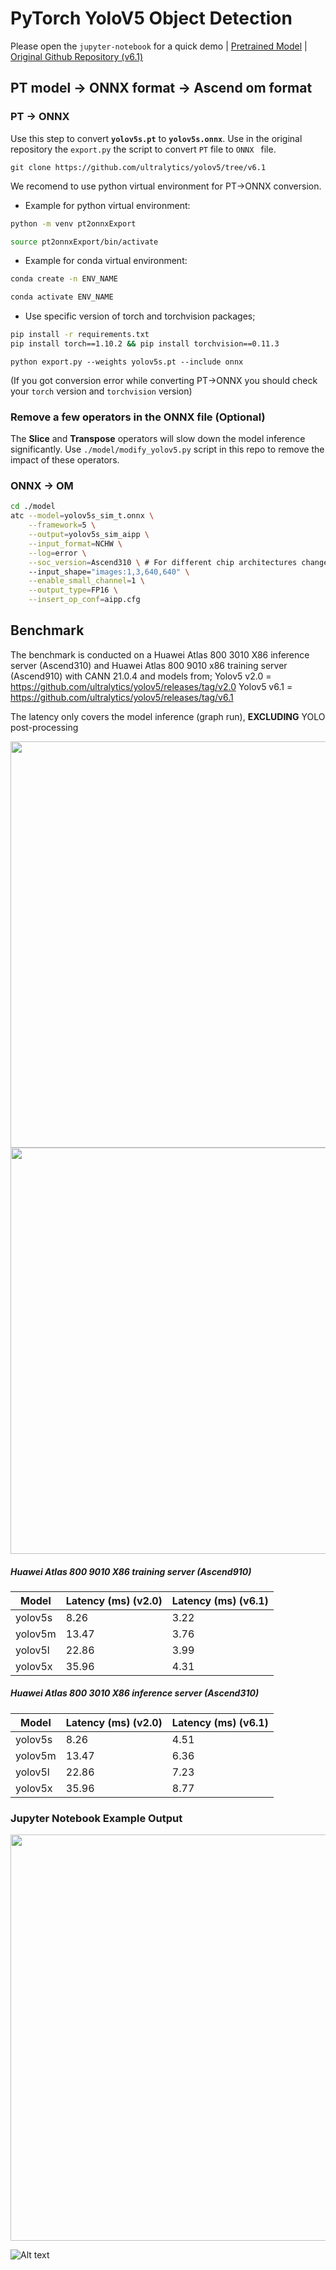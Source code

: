 # PyTorch YoloV5 Object Detection
Please open the `jupyter-notebook` for a quick demo | [Pretrained Model](https://github.com/ultralytics/yolov5/releases/tag/v6.1) | [Original Github Repository (v6.1)](https://github.com/ultralytics/yolov5/tree/v6.1)

## PT model -> ONNX format -> Ascend om format
### PT -> ONNX
Use this step to convert  **`yolov5s.pt`**  to  **`yolov5s.onnx`**. 
Use in the original repository the `export.py` the script to convert `PT` file to `ONNX ` file.
```
git clone https://github.com/ultralytics/yolov5/tree/v6.1 
``` 
We recomend to use python virtual environment for PT->ONNX conversion.

- Example for python virtual environment: 
```bash
python -m venv pt2onnxExport

source pt2onnxExport/bin/activate
```

- Example for conda virtual environment:

```bash
conda create -n ENV_NAME

conda activate ENV_NAME
```
- Use specific version of torch and torchvision packages;
```bash
pip install -r requirements.txt
pip install torch==1.10.2 && pip install torchvision==0.11.3
```

```
python export.py --weights yolov5s.pt --include onnx
```

(If you got conversion error while converting PT->ONNX you should check your `torch` version and `torchvision` version)

### Remove a few operators in the ONNX file (Optional)
The  **Slice** and  **Transpose** operators will slow down the model inference significantly. Use `./model/modify_yolov5.py` script in this repo to remove the impact of these operators.  

### ONNX -> OM

```bash
cd ./model
atc --model=yolov5s_sim_t.onnx \
    --framework=5 \
    --output=yolov5s_sim_aipp \
    --input_format=NCHW \
    --log=error \
    --soc_version=Ascend310 \ # For different chip architectures change soc_version variable (Ascend310/Ascend910)
    --input_shape="images:1,3,640,640" \
    --enable_small_channel=1 \
    --output_type=FP16 \
    --insert_op_conf=aipp.cfg
```

## Benchmark
The benchmark is conducted on a Huawei Atlas 800 3010 X86 inference server (Ascend310) and Huawei Atlas 800 9010 x86 training server (Ascend910) with CANN 21.0.4 and models from; 
Yolov5 v2.0 = https://github.com/ultralytics/yolov5/releases/tag/v2.0 
Yolov5 v6.1 = https://github.com/ultralytics/yolov5/releases/tag/v6.1

The latency only covers the model inference (graph run),  **EXCLUDING**  YOLO post-processing

<img src="/pyacl_samples/acl_yolov5_pt/data/9010_6vs2.png" width=650>
<img src="/pyacl_samples/acl_yolov5_pt/data/A800_3010_YOLO.png" width=650>

##### Huawei Atlas 800 9010 X86 training server (Ascend910)
| Model   | Latency (ms) (v2.0) |Latency (ms) (v6.1) |
|---------|--------------|-------------|
| yolov5s | 8.26         |3.22|
| yolov5m | 13.47        |3.76|
| yolov5l | 22.86        |3.99|
| yolov5x | 35.96        |4.31|

##### Huawei Atlas 800 3010 X86 inference server (Ascend310)
| Model   | Latency (ms) (v2.0) |Latency (ms) (v6.1) |
|---------|--------------|-------------|
| yolov5s | 8.26         |4.51|
| yolov5m | 13.47        |6.36|
| yolov5l | 22.86        |7.23|
| yolov5x | 35.96        |8.77|

### Jupyter Notebook Example Output

<img src="/pyacl_samples/acl_yolov5_pt/data/example.png" width=650>

![Alt text](/../a800/pyacl_samples/acl_yolov5_pt/data/example.png?raw=true)
